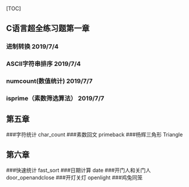 [TOC]
## C语言超全练习题第一章
### 进制转换 2019/7/4
### ASCII字符串排序 2019/7/4
### numcount(数值统计) 2019/7/7
### isprime（素数筛选算法） 2019/7/7
## 第五章
###字符统计 char_count
###素数回文 primeback
###杨辉三角形 Triangle
## 第六章
###快速统计 fast_sort
###日期计算 date
###开门人和关门人 door_openandclose
###开灯关灯 openlight
###鸡兔同笼 